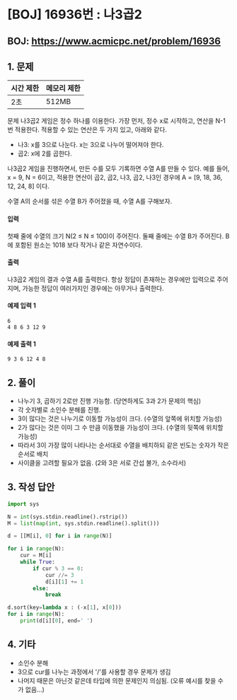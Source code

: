 #  [BOJ] 16936번 : 나3곱2

## BOJ: https://www.acmicpc.net/problem/16936

## 1. 문제

|시간 제한| 메모리 제한| 
|:----|:----|
|2초|512MB|

문제
나3곱2 게임은 정수 하나를 이용한다. 가장 먼저, 정수 x로 시작하고, 연산을 N-1번 적용한다. 적용할 수 있는 연산은 두 가지 있고, 아래와 같다.

- 나3: x를 3으로 나눈다. x는 3으로 나누어 떨어져야 한다.
- 곱2: x에 2를 곱한다.

나3곱2 게임을 진행하면서, 만든 수를 모두 기록하면 수열 A를 만들 수 있다. 예를 들어, x = 9, N = 6이고, 적용한 연산이 곱2, 곱2, 나3, 곱2, 나3인 경우에 A = [9, 18, 36, 12, 24, 8] 이다.

수열 A의 순서를 섞은 수열 B가 주어졌을 때, 수열 A를 구해보자.

#### 입력
첫째 줄에 수열의 크기 N(2 ≤ N ≤ 100)이 주어진다. 둘째 줄에는 수열 B가 주어진다. B에 포함된 원소는 1018 보다 작거나 같은 자연수이다.

#### 출력
나3곱2 게임의 결과 수열 A를 출력한다. 항상 정답이 존재하는 경우에만 입력으로 주어지며, 가능한 정답이 여러가지인 경우에는 아무거나 출력한다.

#### 예제 입력 1
```
6
4 8 6 3 12 9
```
#### 예제 출력 1
```
9 3 6 12 4 8
```
## 2. 풀이
- 나누기 3, 곱하기 2로만 진행 가능함. (당연하게도 3과 2가 문제의 핵심)
- 각 숫자별로 소인수 분해를 진행.
- 3이 많다는 것은 나누기로 이동할 가능성이 크다. (수열의 앞쪽에 위치할 가능성)
- 2가 많다는 것은 이미 그 수 만큼 이동했을 가능성이 크다. (수열의 뒷쪽에 위치할 가능성)
- 따라서 3이 가장 많이 나타나는 순서대로 수열을 배치하되 같은 빈도는 숫자가 작은 순서로 배치
- 사이클을 고려할 필요가 없음. (2와 3은 서로 간섭 불가, 소수라서) 

## 3. 작성 답안
```python
import sys

N = int(sys.stdin.readline().rstrip())
M = list(map(int, sys.stdin.readline().split()))

d = [[M[i], 0] for i in range(N)]

for i in range(N):
    cur = M[i]
    while True:
        if cur % 3 == 0:
            cur //= 3
            d[i][1] += 1
        else:
            break

d.sort(key=lambda x : (-x[1], x[0]))
for i in range(N):
    print(d[i][0], end=' ')
```
## 4. 기타
- 소인수 분해
- 3으로 cur를 나누는 과정에서 '/'를 사용할 경우 문제가 생김
- 나머지 때문은 아닌것 같은데 타입에 의한 문제인지 의심됨. (오류 예시를 찾을 수 가 없음...)
